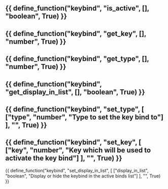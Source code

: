 {{ define_function("keybind", "is_active", [], "boolean", True) }}
---
{{ define_function("keybind", "get_key", [], "number", True) }}
---
{{ define_function("keybind", "get_type", [], "number", True) }}
---
{{ define_function("keybind", "get_display_in_list", [], "boolean", True) }}
---
{{ define_function("keybind", "set_type", [
    ["type", "number", "Type to set the key bind to"]
], "", True) }}
---
{{ define_function("keybind", "set_key", [
    ["key", "number", "Key which will be used to activate the key bind"]
], "", True) }}
---
{{ define_function("keybind", "set_display_in_list", [
    ["display_in_list", "boolean", "Display or hide the keybind in the active binds list"]
], "", True) }}
